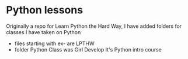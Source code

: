 # Python lessons
Originally a repo for Learn Python the Hard Way, I have added folders for classes I have taken on Python


* files starting with ex- are LPTHW
* folder Python Class was Girl Develop It's Python intro course
